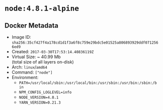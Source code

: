 # `node:4.8.1-alpine`

## Docker Metadata

- Image ID: `sha256:35cf427f4a178cd1d1f3a6f8c759e29bdc5e01525a806893929ddf0712566ed9`
- Created: `2017-03-30T17:53:14.40836119Z`
- Virtual Size: ~ 40.99 Mb  
  (total size of all layers on-disk)
- Arch: `linux`/`amd64`
- Command: `["node"]`
- Environment:
  - `PATH=/usr/local/sbin:/usr/local/bin:/usr/sbin:/usr/bin:/sbin:/bin`
  - `NPM_CONFIG_LOGLEVEL=info`
  - `NODE_VERSION=4.8.1`
  - `YARN_VERSION=0.21.3`
